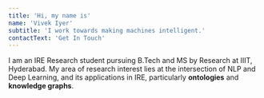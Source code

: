 ```yaml
---
title: 'Hi, my name is'
name: 'Vivek Iyer'
subtitle: 'I work towards making machines intelligent.'
contactText: 'Get In Touch'
---
```


I am an IRE Research student pursuing B.Tech and MS by Research at IIIT, Hyderabad. My area of research interest lies at the intersection of NLP and Deep Learning, and its applications in IRE, particularly **ontologies** and **knowledge graphs**.
